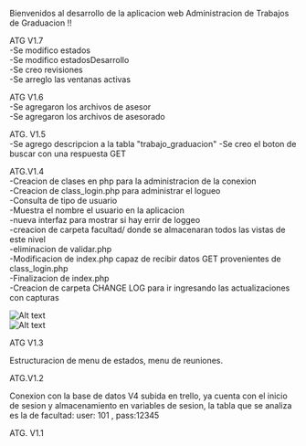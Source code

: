 Bienvenidos al desarrollo de la aplicacion web
Administracion de Trabajos de Graduacion !!

ATG V1.7<br>
-Se modifico estados<br>
-Se modifico estadosDesarrollo<br>
-Se creo revisiones<br>
-Se arreglo las ventanas activas<br>


ATG V1.6<br>
-Se agregaron los archivos de asesor<br>
-Se agregaron los archivos de asesorado<br>


ATG. V1.5<br>
-Se agrego descripcion a la tabla "trabajo_graduacion"
-Se creo el boton de  buscar con una respuesta GET




ATG.V1.4<br />
-Creacion de clases en php para la administracion de la conexion<br />
-Creacion de class_login.php para administrar el logueo<br />
-Consulta de tipo de usuario<br />
-Muestra el nombre el usuario en la aplicacion<br />
-nueva interfaz para mostrar si hay errir de loggeo<br />
-creacion de carpeta facultad/ donde se almacenaran todos las vistas de este nivel<br />
-eliminacion de validar.php<br />
-Modificacion de index.php capaz de recibir datos GET provenientes de class_login.php<br />
-Finalizacion de index.php<br />
-Creacion de carpeta CHANGE LOG para ir ingresando las actualizaciones con capturas<br />

![Alt text](/screenshots/loggeo.png "Nuevo mensaje de logueo")
<br />
![Alt text](/screenshots/nombreDeUser.png "Identificacion de usuario")



ATG V1.3

Estructuracion de menu de estados, menu de reuniones.

ATG.V1.2

Conexion con la base de datos V4 subida en trello, ya cuenta con el inicio de sesion y almacenamiento
en variables de sesion, la tabla que se analiza es la de facultad: user: 101 , pass:12345

ATG. V1.1